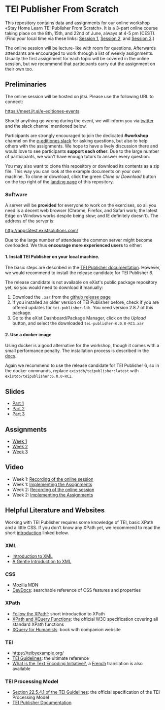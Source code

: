 # TEI Publisher From Scratch

This repository contains data and assignments for our online workshop «Stay Home Learn TEI Publisher From Scratch». It is a 3-part online course taking place on the 8th, 15th, and 22nd of June, always at 4-5 pm (CEST). 
(Find your local time via these links: 
[Session 1](https://www.timeanddate.com/worldclock/fixedtime.html?msg=Stay+Home+Learn+TEI+Publisher+From+Scratch+Session+1&iso=20200608T16&p1=37&ah=1), 
[Session 2](https://www.timeanddate.com/worldclock/fixedtime.html?msg=Stay+Home+Learn+TEI+Publisher+From+Scratch+Session+2&iso=20200615T16&p1=37&ah=1), and 
[Session 3](https://www.timeanddate.com/worldclock/fixedtime.html?msg=Stay+Home+Learn+TEI+Publisher+From+Scratch+Session+3&iso=20200622T16&p1=37&ah=1).)

The online session will be lecture-like with room for questions. Afterwards attendants are encouraged to work through a list of weekly assignments. Usually the first assignment for each topic will be covered in the online session, but we recommend that participants carry out the assignment on their own too.

## Preliminaries

The online session will be hosted on jitsi. Please use the following URL to connect:

https://meet.jit.si/e-editiones-events

Should anything go wrong during the event, we will inform you via [twitter](https://twitter.com/eeditiones) and the slack channel mentioned below.

Participants are strongly encouraged to join the dedicated **#workshop** channel on the [e-editiones slack](https://join.slack.com/t/e-editiones/shared_invite/zt-e19jc03q-OFaVni~_lh6emSHen6pswg) for asking questions, but also to help others with the assignments. We hope to have a lively discussion there and would love to see participants **support each other**. Due to the large number of participants, we won't have enough tutors to answer every question.

You may also want to clone this repository or download its contents as a zip file. This way you can look at the example documents on your own machine. To clone or download, click the green *Clone or Download* button on the top right of the [landing page](https://github.com/eeditiones/workshop) of this repository.

### Software

A server will be **provided** for everyone to work on the exercises, so all you need is a decent web browser (Chrome, Firefox, and Safari work; the latest Edge on Windows works despite being slow; and IE definitely doesn't). The address of the server  is: 

http://apps5test.existsolutions.com/

Due to the large number of attendees the common server might become overloaded. We thus **encourage more experienced users** to either:

####  1. Install TEI Publisher on your local machine. 

The basic steps are described in the [TEI Publisher documentation](https://teipublisher.com/exist/apps/tei-publisher/doc/documentation.xml?id=installation). However, we would recommend to install the release candidate for TEI Publisher 6.

The release candidate is not available on eXist's public package  repository yet, so you would need to download it manually: 

1. Download the `.xar` from the [github release page](https://github.com/eeditiones/tei-publisher-app/releases/tag/6.0.0-RC1)
2. If you installed an older version of TEI Publisher before, check if you are offered updates for `tei-publisher-lib`. You need version 2.8.7 of this package.
3. Go to the eXist Dashboard/Package Manager, click on the *Upload* button, and select the downloaded `tei-publisher-6.0.0-RC1.xar`

#### 2. Use a docker image

Using docker is a good alternative for the workshop, though it comes with a small performance penalty. The installation process is described in the [docs](https://teipublisher.com/exist/apps/tei-publisher/doc/documentation.xml?id=docker). 

Again we recommend to use the release candidate for TEI Publisher 6, so in the docker commands, replace `existdb/teipublisher:latest` with `existdb/teipublisher:6.0.0-RC1`.

## Slides

* [Part 1](e-editiones-workshop-20200608.pdf)
* [Part 2](e-editiones-workshop-20200614.pdf)
* [Part 3](e-editiones-workshop-20200622.pdf)

## Assignments

* [Week 1](assignments/A1.md)
* [Week 2](assignments/A2.md)
* [Week 3](assignments/A3.md)

## Video

* Week 1: [Recording of the online session](https://youtu.be/QuWrfAS2SWM)
* Week 1: [Implementing the Assignments](https://youtu.be/WhcDzCaVzYs)
* Week 2: [Recording of the online session](https://www.youtube.com/watch?v=5qu94bhftpk)
* Week 2: [Implementing the Assignments](https://www.youtube.com/watch?v=8JUAwjvDCGw)

## Helpful Literature and Websites

Working with TEI Publisher requires some knowledge of TEI, basic XPath and a little CSS. If you don't know any XPath yet, we recommend to read the short [introduction](https://newtfire.org/courses/dh/explainXPath.html) linked below.

### XML

* [Introduction to XML](https://newtfire.org/courses/dh/explainXML.html)
* [A Gentle Introduction to XML](https://tei-c.org/release/doc/tei-p5-doc/en/html/SG.html)

### CSS

* [Mozilla MDN](https://developer.mozilla.org/en-US/docs/Web/CSS)
* [DevDocs](https://devdocs.io/css/): searchable reference of CSS features and properties

### XPath

* [Follow the XPath!](https://newtfire.org/courses/dh/explainXPath.html): short introduction to XPath
* [XPath and XQuery Functions](https://www.w3.org/TR/xpath-functions-31/): the official W3C specification covering all standard XPath functions
* [XQuery for Humanists](https://xquery.forhumanists.org/): book with companion website

### TEI

* https://teibyexample.org/
* [TEI Guidelines](https://tei-c.org/guidelines/):  the ultimate reference
* [What is the Text Encoding Initiative?](https://books.openedition.org/oep/426), a [French](https://books.openedition.org/oep/1237) translation is also available

### TEI Processing Model

* [Section 22.5.4.1 of the TEI Guidelines](https://www.tei-c.org/release/doc/tei-p5-doc/en/html/TD.html#TDPMPM): the official specification of the TEI Processing Model
* [TEI Publisher Documentation](https://teipublisher.com/exist/apps/tei-publisher/doc/documentation.xml?id=odd-customization)
